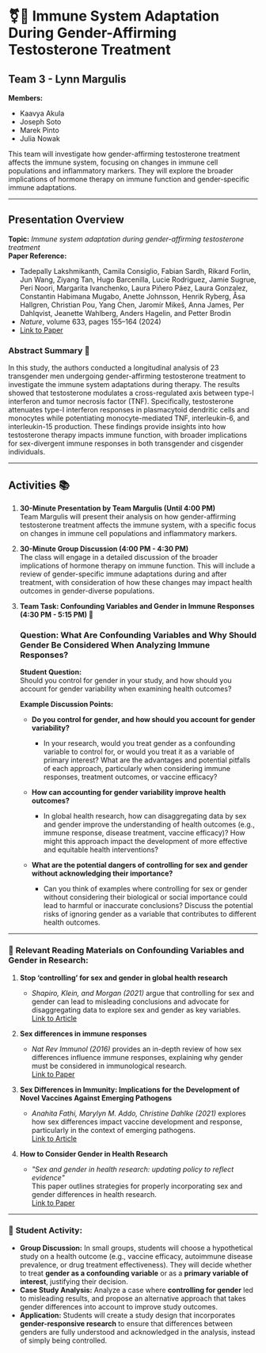 # ⚧💉 Immune System Adaptation During Gender-Affirming Testosterone Treatment

## Team 3 - Lynn Margulis

**Members:**
- Kaavya Akula  
- Joseph Soto  
- Marek Pinto  
- Julia Nowak

This team will investigate how gender-affirming testosterone treatment affects the immune system, focusing on changes in immune cell populations and inflammatory markers. They will explore the broader implications of hormone therapy on immune function and gender-specific immune adaptations.

---

## Presentation Overview

**Topic:** *Immune system adaptation during gender-affirming testosterone treatment*  
**Paper Reference:**  
- Tadepally Lakshmikanth, Camila Consiglio, Fabian Sardh, Rikard Forlin, Jun Wang, Ziyang Tan, Hugo Barcenilla, Lucie Rodriguez, Jamie Sugrue, Peri Noori, Margarita Ivanchenko, Laura Piñero Páez, Laura Gonzalez, Constantin Habimana Mugabo, Anette Johnsson, Henrik Ryberg, Åsa Hallgren, Christian Pou, Yang Chen, Jaromír Mikeš, Anna James, Per Dahlqvist, Jeanette Wahlberg, Anders Hagelin, and Petter Brodin  
- *Nature*, volume 633, pages 155–164 (2024)  
- [Link to Paper](https://www.nature.com/articles/s41586-024-07789-z)  

### Abstract Summary 📄

In this study, the authors conducted a longitudinal analysis of 23 transgender men undergoing gender-affirming testosterone treatment to investigate the immune system adaptations during therapy. The results showed that testosterone modulates a cross-regulated axis between type-I interferon and tumor necrosis factor (TNF). Specifically, testosterone attenuates type-I interferon responses in plasmacytoid dendritic cells and monocytes while potentiating monocyte-mediated TNF, interleukin-6, and interleukin-15 production. These findings provide insights into how testosterone therapy impacts immune function, with broader implications for sex-divergent immune responses in both transgender and cisgender individuals.

---

## Activities 📚

1. **30-Minute Presentation by Team Margulis (Until 4:00 PM)**  
   Team Margulis will present their analysis on how gender-affirming testosterone treatment affects the immune system, with a specific focus on changes in immune cell populations and inflammatory markers.

2. **30-Minute Group Discussion (4:00 PM - 4:30 PM)**  
   The class will engage in a detailed discussion of the broader implications of hormone therapy on immune function. This will include a review of gender-specific immune adaptations during and after treatment, with consideration of how these changes may impact health outcomes in gender-diverse populations.

3. **Team Task: Confounding Variables and Gender in Immune Responses (4:30 PM - 5:15 PM) 💬**

   ### Question: **What Are Confounding Variables and Why Should Gender Be Considered When Analyzing Immune Responses?**

   **Student Question:**  
   Should you control for gender in your study, and how should you account for gender variability when examining health outcomes?

   **Example Discussion Points:**
   - **Do you control for gender, and how should you account for gender variability?**
     - In your research, would you treat gender as a confounding variable to control for, or would you treat it as a variable of primary interest? What are the advantages and potential pitfalls of each approach, particularly when considering immune responses, treatment outcomes, or vaccine efficacy?
   
   - **How can accounting for gender variability improve health outcomes?**
     - In global health research, how can disaggregating data by sex and gender improve the understanding of health outcomes (e.g., immune response, disease treatment, vaccine efficacy)? How might this approach impact the development of more effective and equitable health interventions?

   - **What are the potential dangers of controlling for sex and gender without acknowledging their importance?**
     - Can you think of examples where controlling for sex or gender without considering their biological or social importance could lead to harmful or inaccurate conclusions? Discuss the potential risks of ignoring gender as a variable that contributes to different health outcomes.

---

### 📖 **Relevant Reading Materials on Confounding Variables and Gender in Research:**

1. **Stop ‘controlling’ for sex and gender in global health research**  
   - *Shapiro, Klein, and Morgan (2021)* argue that controlling for sex and gender can lead to misleading conclusions and advocate for disaggregating data to explore sex and gender as key variables.  
   [Link to Article](https://www.ncbi.nlm.nih.gov/pmc/articles/PMC8048018/pdf/bmjgh-2021-005714.pdf)

2. **Sex differences in immune responses**  
   - *Nat Rev Immunol (2016)* provides an in-depth review of how sex differences influence immune responses, explaining why gender must be considered in immunological research.  
   [Link to Paper](https://www.nature.com/articles/nri.2016.90)

3. **Sex Differences in Immunity: Implications for the Development of Novel Vaccines Against Emerging Pathogens**  
   - *Anahita Fathi, Marylyn M. Addo, Christine Dahlke (2021)* explores how sex differences impact vaccine development and response, particularly in the context of emerging pathogens.  
   [Link to Article](https://www.frontiersin.org/journals/immunology/articles/10.3389/fimmu.2020.601170/full)

4. **How to Consider Gender in Health Research**  
   - *"Sex and gender in health research: updating policy to reflect evidence"*  
     This paper outlines strategies for properly incorporating sex and gender differences in health research.  
     [Link to Paper](https://www.ncbi.nlm.nih.gov/pmc/articles/PMC7027556/pdf/MJA2-212-57.pdf)

---

### 🔧 **Student Activity:**

- **Group Discussion:** In small groups, students will choose a hypothetical study on a health outcome (e.g., vaccine efficacy, autoimmune disease prevalence, or drug treatment effectiveness). They will decide whether to treat **gender as a confounding variable** or as a **primary variable of interest**, justifying their decision. 
- **Case Study Analysis:** Analyze a case where **controlling for gender** led to misleading results, and propose an alternative approach that takes gender differences into account to improve study outcomes.
- **Application:** Students will create a study design that incorporates **gender-responsive research** to ensure that differences between genders are fully understood and acknowledged in the analysis, instead of simply being controlled.